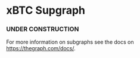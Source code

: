 # xBTC Supgraph

### UNDER CONSTRUCTION ###

For more information on subgraphs see the docs on https://thegraph.com/docs/.
